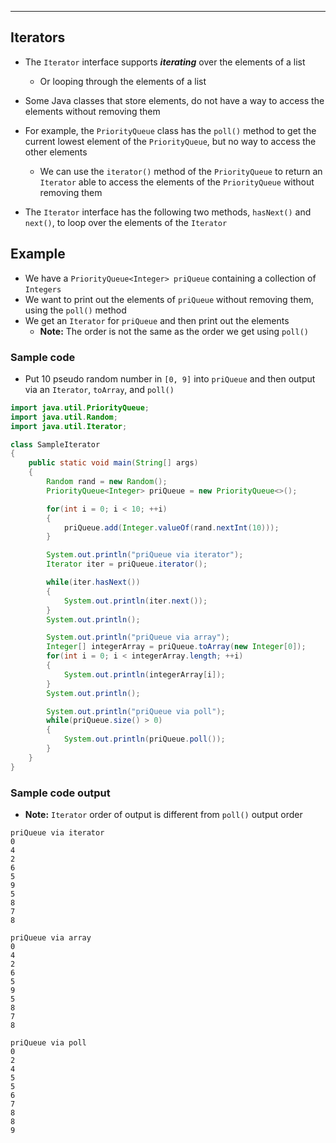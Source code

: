 ---------------------
Iterators
---------------------

- The `Iterator` interface supports ***iterating*** over the elements of a list
	- Or looping through the elements of a list
- Some Java classes that store elements, do not have a way to access the elements without removing them
- For example, the `PriorityQueue` class has the `poll()` method to get the current lowest element of the `PriorityQueue`, but no way to access the other elements 
	- We can use the `iterator()` method of the `PriorityQueue` to return an `Iterator` able to access the elements of the `PriorityQueue` without removing them

- The `Iterator` interface has the following two methods, `hasNext()` and `next()`, to loop over the elements of the `Iterator`

## Example

- We have a `PriorityQueue<Integer> priQueue` containing a collection of `Integers`
- We want to print out the elements of `priQueue` without removing them, using the `poll()` method
- We get an `Iterator` for `priQueue` and then print out the elements
	- **Note:** The order is not the same as the order we get using `poll()`

### Sample code

- Put 10 pseudo random number in `[0, 9]` into `priQueue` and then output via an `Iterator`, `toArray`, and `poll()`

``` java
import java.util.PriorityQueue;
import java.util.Random;
import java.util.Iterator;

class SampleIterator
{
	public static void main(String[] args)
	{
		Random rand = new Random();
		PriorityQueue<Integer> priQueue = new PriorityQueue<>();

		for(int i = 0; i < 10; ++i)
		{
			priQueue.add(Integer.valueOf(rand.nextInt(10)));
		}

		System.out.println("priQueue via iterator");
		Iterator iter = priQueue.iterator();

		while(iter.hasNext())
		{
			System.out.println(iter.next());
		}
		System.out.println();

		System.out.println("priQueue via array");
		Integer[] integerArray = priQueue.toArray(new Integer[0]);
		for(int i = 0; i < integerArray.length; ++i)
		{
			System.out.println(integerArray[i]);
		}
		System.out.println();

		System.out.println("priQueue via poll");
		while(priQueue.size() > 0)
		{
			System.out.println(priQueue.poll());
		}
	}
}
```

### Sample code output

- **Note:** `Iterator` order of output is different from `poll()` output order

```
priQueue via iterator
0
4
2
6
5
9
5
8
7
8

priQueue via array
0
4
2
6
5
9
5
8
7
8

priQueue via poll
0
2
4
5
5
6
7
8
8
9
```
